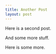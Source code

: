 ```yaml
---
title: Another Post
layout: post
---
```


Here is a second post.


And some more stuff.

Here is some more.
